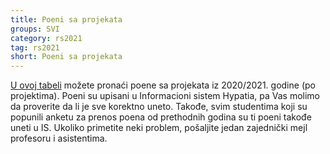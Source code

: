 ```yaml
---
title: Poeni sa projekata
groups: SVI
category: rs2021
tag: rs2021
short: Poeni sa projekata
---
```


[U ovoj tabeli](/zvanicna-stranica/files/Projekti.poeni.2020.2021.pdf) možete pronaći poene sa projekata iz 2020/2021. godine (po projektima). Poeni su upisani u Informacioni sistem Hypatia, pa Vas molimo da proverite da li je sve korektno uneto. Takođe, svim studentima koji su popunili anketu za prenos poena od prethodnih godina su ti poeni takođe uneti u IS. Ukoliko primetite neki problem, pošaljite jedan zajednički mejl profesoru i asistentima.

